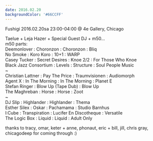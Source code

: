 ```yaml
---
date: 2016.02.20
backgroundColor: '#66CCFF'
---
```


Fushigi 2016.02.20sa 23:00-04:00 @ 4e Gallery, Chicago  

Taelue + Leja Hazer + Special Guest DJ + m50...  
m50 parts:  
Deemonlover : Choronzon : Choronzon : Bliq  
No Smoke : Koro Koro : 10+1 : WARP  
Casey Tucker : Secret Desires : Knoe 2/2 : For Those Who Knoe  
Black Jazz Consortium : Levels : Structure : Soul People Music  
~  
Christian Lattner : Pay The Price : Traumvisionen : Audiomorph  
Agent X : In The Morning : In The Morning : Planet E  
Stefan Ringer : Blow Up (Tape Dub) : Blow Up  
The Maghreban : Horse : Horse : Zoot  
~  
DJ Slip : Highlander : Highlander : Thema  
Esther Silex : Oskar : Pachamama : Studio Barnhus  
I:Cube : Transpiration : Lucifer En Discotheque : Versatile  
The Logic Box : Liquid : Liquid : Adult Only  

thanks to tracy, omar, keter + anne, phonaut, eric + bill, jill, chris gray, chicagodeep for coming through :)